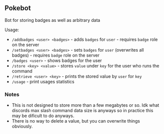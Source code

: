 ## Pokebot

Bot for storing badges as well as arbitrary data

Usage:
 * `/addbadges <user> <badges>` - adds `badges` for `user` - requires `badge` role on the server
 * `/setbadges <user> <badges>` - sets `badges` for `user` (overwrites all badges) - requires `badge` role on the server
 * `/badges <user>` - shows badges for the user
 * `/store <key> <value>` - stores `value` under `key` for the user who runs the command
 * `/retrieve <user> <key>` - prints the stored value by `user` for `key`
 * `/usage` - print usages statistics

### Notes

 * This is not designed to store more than a few megabytes or so. Idk what discords max slash command data size is anyways so in practice this may be dificult to do anyways.
 * There is no way to delete a value, but you can overwrite things obviously.